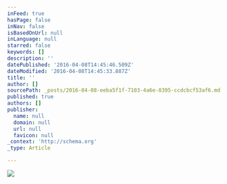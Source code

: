 ```yaml
---
inFeed: true
hasPage: false
inNav: false
isBasedOnUrl: null
inLanguage: null
starred: false
keywords: []
description: ''
datePublished: '2016-04-08T14:45:46.509Z'
dateModified: '2016-04-08T14:45:33.887Z'
title: ''
author: []
sourcePath: _posts/2016-04-08-eeba5f1f-7103-4a6e-8395-ccdcbcf53af6.md
published: true
authors: []
publisher:
  name: null
  domain: null
  url: null
  favicon: null
_context: 'http://schema.org'
_type: Article

---
```

![](https://the-grid-user-content.s3-us-west-2.amazonaws.com/d3d05c80-f106-4666-a118-ba4569d70c85.jpg)